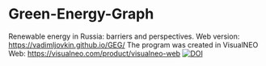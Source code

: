 # Green-Energy-Graph
Renewable energy in Russia: barriers and perspectives.
Web version: https://vadimljovkin.github.io/GEG/
The program was created in VisualNEO Web: https://visualneo.com/product/visualneo-web
[![DOI](https://zenodo.org/badge/210784522.svg)](https://zenodo.org/badge/latestdoi/210784522)
